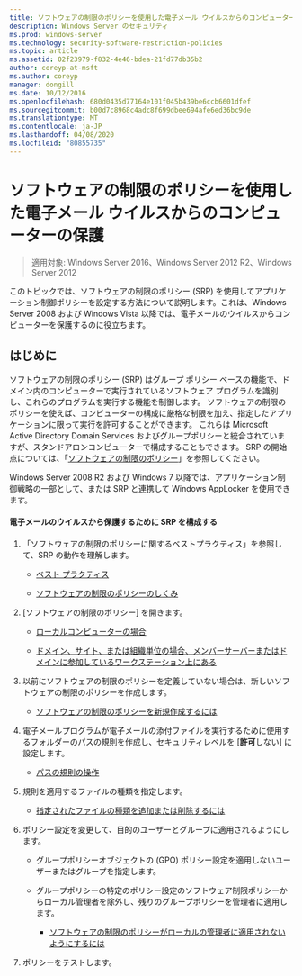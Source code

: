 ```yaml
---
title: ソフトウェアの制限のポリシーを使用した電子メール ウイルスからのコンピューターの保護
description: Windows Server のセキュリティ
ms.prod: windows-server
ms.technology: security-software-restriction-policies
ms.topic: article
ms.assetid: 02f23979-f832-4e46-bdea-21fd77db35b2
author: coreyp-at-msft
ms.author: coreyp
manager: dongill
ms.date: 10/12/2016
ms.openlocfilehash: 680d0435d77164e101f045b439be6ccb6601dfef
ms.sourcegitcommit: b00d7c8968c4adc8f699dbee694afe6ed36bc9de
ms.translationtype: MT
ms.contentlocale: ja-JP
ms.lasthandoff: 04/08/2020
ms.locfileid: "80855735"
---
```

# <a name="use-software-restriction-policies-to-help-protect-your-computer-against-an-email-virus"></a>ソフトウェアの制限のポリシーを使用した電子メール ウイルスからのコンピューターの保護

>適用対象: Windows Server 2016、Windows Server 2012 R2、Windows Server 2012

このトピックでは、ソフトウェアの制限のポリシー (SRP) を使用してアプリケーション制御ポリシーを設定する方法について説明します。これは、Windows Server 2008 および Windows Vista 以降では、電子メールのウイルスからコンピューターを保護するのに役立ちます。

## <a name="introduction"></a>はじめに
ソフトウェアの制限のポリシー (SRP) はグループ ポリシー ベースの機能で、ドメイン内のコンピューターで実行されているソフトウェア プログラムを識別し、これらのプログラムを実行する機能を制御します。 ソフトウェアの制限のポリシーを使えば、コンピューターの構成に厳格な制限を加え、指定したアプリケーションに限って実行を許可することができます。 これらは Microsoft Active Directory Domain Services およびグループポリシーと統合されていますが、スタンドアロンコンピューターで構成することもできます。 SRP の開始点については、「[ソフトウェアの制限のポリシー](software-restriction-policies.md)」を参照してください。

Windows Server 2008 R2 および Windows 7 以降では、アプリケーション制御戦略の一部として、または SRP と連携して Windows AppLocker を使用できます。 

#### <a name="configure-srp-to-help-protect-against-an-e-mail-virus"></a>電子メールのウイルスから保護するために SRP を構成する

1.  「ソフトウェアの制限のポリシーに関するベストプラクティス」を参照して、SRP の動作を理解します。

    -   [ベスト プラクティス](software-restriction-policies-technical-overview.md#BKMK_Best_Practices)

    -   [ソフトウェアの制限のポリシーのしくみ](https://technet.microsoft.com/library/cc786941(v=WS.10).aspx)

2.  [ソフトウェアの制限のポリシー] を開きます。

    -   [ローカルコンピューターの場合](administer-software-restriction-policies.md#BKMK_1)

    -   [ドメイン、サイト、または組織単位の場合、メンバーサーバーまたはドメインに参加しているワークステーション上にある](administer-software-restriction-policies.md#BKMK_2)

3.  以前にソフトウェアの制限のポリシーを定義していない場合は、新しいソフトウェアの制限のポリシーを作成します。

    -   [ソフトウェアの制限のポリシーを新規作成するには](administer-software-restriction-policies.md#BKMK_Create_SRP)

4.  電子メールプログラムが電子メールの添付ファイルを実行するために使用するフォルダーのパスの規則を作成し、セキュリティレベルを [**許可**しない] に設定します。

    -   [パスの規則の操作](work-with-software-restriction-policies-rules.md#BKMK_Path_Rules)

5.  規則を適用するファイルの種類を指定します。

    -   [指定されたファイルの種類を追加または削除するには](administer-software-restriction-policies.md#BKMK_Add_Del)

6.  ポリシー設定を変更して、目的のユーザーとグループに適用されるようにします。

    -   グループポリシーオブジェクトの (GPO) ポリシー設定を適用しないユーザーまたはグループを指定します。

    -   グループポリシーの特定のポリシー設定のソフトウェア制限ポリシーからローカル管理者を除外し、残りのグループポリシーを管理者に適用します。

        -   [ソフトウェアの制限のポリシーがローカルの管理者に適用されないようにするには](administer-software-restriction-policies.md#BKMK_Prevent_Admin)

7.  ポリシーをテストします。



